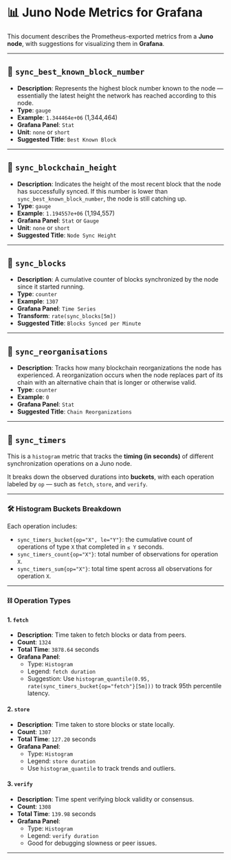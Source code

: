 # 📊 Juno Node Metrics for Grafana

This document describes the Prometheus-exported metrics from a **Juno node**, with suggestions for visualizing them in **Grafana**.

---

## 🔹 `sync_best_known_block_number`

- **Description**: Represents the highest block number known to the node — essentially the latest height the network has reached according to this node.
- **Type**: `gauge`
- **Example**: `1.344464e+06` (1,344,464)
- **Grafana Panel**: `Stat`
- **Unit**: `none` or `short`
- **Suggested Title**: `Best Known Block`

---

## 🔹 `sync_blockchain_height`

- **Description**: Indicates the height of the most recent block that the node has successfully synced. If this number is lower than `sync_best_known_block_number`, the node is still catching up.
- **Type**: `gauge`
- **Example**: `1.194557e+06` (1,194,557)
- **Grafana Panel**: `Stat` or `Gauge`
- **Unit**: `none` or `short`
- **Suggested Title**: `Node Sync Height`

---

## 🔹 `sync_blocks`

- **Description**: A cumulative counter of blocks synchronized by the node since it started running.
- **Type**: `counter`
- **Example**: `1307`
- **Grafana Panel**: `Time Series`
- **Transform**: `rate(sync_blocks[5m])`
- **Suggested Title**: `Blocks Synced per Minute`

---

## 🔹 `sync_reorganisations`

- **Description**: Tracks how many blockchain reorganizations the node has experienced. A reorganization occurs when the node replaces part of its chain with an alternative chain that is longer or otherwise valid.
- **Type**: `counter`
- **Example**: `0`
- **Grafana Panel**: `Stat`
- **Suggested Title**: `Chain Reorganizations`

---

## 🔹 `sync_timers`

This is a `histogram` metric that tracks the **timing (in seconds)** of different synchronization operations on a Juno node.

It breaks down the observed durations into **buckets**, with each operation labeled by `op` — such as `fetch`, `store`, and `verify`.

---

### 🛠️ Histogram Buckets Breakdown

Each operation includes:

- `sync_timers_bucket{op="X", le="Y"}`: the cumulative count of operations of type `X` that completed in `≤ Y` seconds.
- `sync_timers_count{op="X"}`: total number of observations for operation `X`.
- `sync_timers_sum{op="X"}`: total time spent across all observations for operation `X`.

---

### ⛓️ Operation Types

#### 1. `fetch`
- **Description**: Time taken to fetch blocks or data from peers.
- **Count**: `1324`
- **Total Time**: `3878.64` seconds
- **Grafana Panel**:
  - Type: `Histogram`
  - Legend: `fetch duration`
  - Suggestion: Use `histogram_quantile(0.95, rate(sync_timers_bucket{op="fetch"}[5m]))` to track 95th percentile latency.

#### 2. `store`
- **Description**: Time taken to store blocks or state locally.
- **Count**: `1307`
- **Total Time**: `127.20` seconds
- **Grafana Panel**:
  - Type: `Histogram`
  - Legend: `store duration`
  - Use `histogram_quantile` to track trends and outliers.

#### 3. `verify`
- **Description**: Time spent verifying block validity or consensus.
- **Count**: `1308`
- **Total Time**: `139.98` seconds
- **Grafana Panel**:
  - Type: `Histogram`
  - Legend: `verify duration`
  - Good for debugging slowness or peer issues.

---


